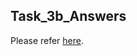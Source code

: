 ## Task_3b_Answers

Please refer [here](https://docs.google.com/document/d/1sHnMUT4WdHUA-qFY7w-OEphIhUcGeqf6Zrp0zMZ9iDY/view).
